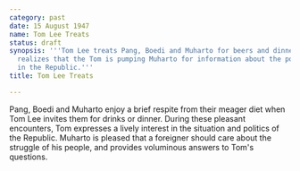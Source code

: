 ```yaml
---
category: past
date: 15 August 1947
name: Tom Lee Treats
status: draft
synopsis: '''Tom Lee treats Pang, Boedi and Muharto for beers and dinner. Boedi soon
  realizes that the Tom is pumping Muharto for information about the political situation
  in the Republic.'''
title: Tom Lee Treats

---
```





Pang, Boedi and Muharto enjoy a brief respite from
their meager diet when Tom Lee invites them for drinks or dinner. During
these pleasant encounters, Tom expresses a lively interest in the
situation and politics of the Republic. Muharto is pleased that a
foreigner should care about the struggle of his people, and provides
voluminous answers to Tom's questions.
